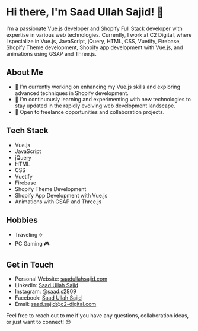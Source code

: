 # Hi there, I'm Saad Ullah Sajid! 👋

I'm a passionate Vue.js developer and Shopify Full Stack developer with expertise in various web technologies. Currently, I work at C2 Digital, where I specialize in Vue.js, JavaScript, jQuery, HTML, CSS, Vuetify, Firebase, Shopify Theme development, Shopify app development with Vue.js, and animations using GSAP and Three.js.

## About Me

- 🔭 I’m currently working on enhancing my Vue.js skills and exploring advanced techniques in Shopify development.
- 🌱 I’m continuously learning and experimenting with new technologies to stay updated in the rapidly evolving web development landscape.
- 💼 Open to freelance opportunities and collaboration projects.

## Tech Stack

- Vue.js
- JavaScript
- jQuery
- HTML
- CSS
- Vuetify
- Firebase
- Shopify Theme Development
- Shopify App Development with Vue.js
- Animations with GSAP and Three.js

## Hobbies

- Traveling ✈️
- PC Gaming 🎮

## Get in Touch

- Personal Website: [saadullahsajid.com](https://www.saadullahsajid.com/)
- LinkedIn: [Saad Ullah Sajid](https://www.linkedin.com/in/saad-ullah-sajid-301173166/)
- Instagram: [@saad.s2809](https://www.instagram.com/saad.s2809)
- Facebook: [Saad Ullah Sajid](https://www.linkedin.com/feed/)
- Email: [saad.sajid@c2-digital.com](mailto:saad.sajid@c2-digital.com)

Feel free to reach out to me if you have any questions, collaboration ideas, or just want to connect! 😊
